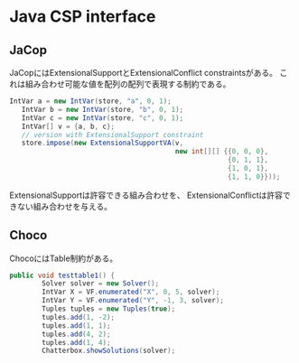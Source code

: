 Java CSP interface
==================

JaCop
-----
JaCopにはExtensionalSupportとExtensionalConflict constraintsがある。
これは組み合わせ可能な値を配列の配列で表現する制約である。

```java
IntVar a = new IntVar(store, "a", 0, 1); 
   IntVar b = new IntVar(store, "b", 0, 1); 
   IntVar c = new IntVar(store, "c", 0, 1); 
   IntVar[] v = {a, b, c}; 
   // version with ExtensionalSupport constraint 
   store.impose(new ExtensionalSupportVA(v, 
                                         new int[][] {{0, 0, 0}, 
                                                      {0, 1, 1}, 
                                                      {1, 0, 1}, 
                                                      {1, 1, 0}}));
```
ExtensionalSupportは許容できる組み合わせを、
ExtensionalConflictは許容できない組み合わせを与える。


Choco
-----

ChocoにはTable制約がある。

```java
public void testtable1() {
        Solver solver = new Solver();
        IntVar X = VF.enumerated("X", 0, 5, solver);
        IntVar Y = VF.enumerated("Y", -1, 3, solver);
        Tuples tuples = new Tuples(true);
        tuples.add(1, -2);
        tuples.add(1, 1);
        tuples.add(4, 2);
        tuples.add(1, 4);
        Chatterbox.showSolutions(solver);
 ```